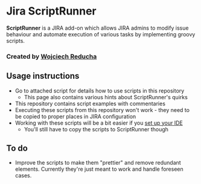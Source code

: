 # Jira ScriptRunner
**ScriptRunner** is a JIRA add-on which allows JIRA admins to modify issue behaviour and automate execution of various tasks by implementing groovy scripts.

### Created by [Wojciech Reducha](wojciech.reducha@nordea.com)

## Usage instructions
- Go to attached script for details how to use scripts in this repository
	- This page also contains various hints about ScriptRunner's quirks
- This repository contains script examples with commentaries
- Executing these scripts from this repository won't work - they need to be copied to proper places in JIRA configuration
- Working with these scripts will be a bit easier if you [set up your IDE](https://scriptrunner.adaptavist.com/4.3.5/bitbucket/DevEnvironment.html)
	- You'll still have to copy the scripts to ScriptRunner though
	
	
## To do
- Improve the scripts to make them "prettier" and remove redundant elements. Currently they're just meant to work and handle foreseen cases.
